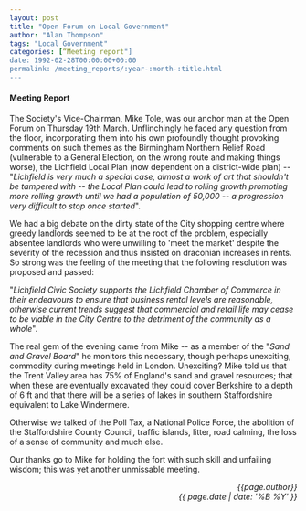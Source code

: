 ```yaml
---
layout: post
title: "Open Forum on Local Government"
author: "Alan Thompson"
tags: "Local Government"
categories: [“Meeting report"]
date: 1992-02-28T00:00:00+00:00
permalink: /meeting_reports/:year-:month-:title.html
---
```

#### Meeting Report ####

The Society's Vice-Chairman, Mike Tole, was our anchor man at the Open Forum on Thursday 19th March. Unflinchingly he faced any question from the floor, incorporating them into his own profoundly thought provoking comments on such themes as the Birmingham Northern Relief Road (vulnerable to a General Election, on the wrong route and making things worse), the Lichfield Local Plan (now dependent on a district-wide plan) -- "*Lichfield is very much a special case, almost a work of art that shouldn't be tampered with -- the Local Plan could lead to rolling growth promoting more rolling growth until we had a population of 50,000 -- a progression very difficult to stop once started*". 

We had a big debate on the dirty state of the City shopping centre where greedy landlords seemed to be at the root of the problem, especially absentee landlords who were unwilling to 'meet the market' despite the severity of the recession and thus insisted on draconian increases in rents. So strong was the feeling of the meeting that the following resolution was proposed and passed: 

"*Lichfield Civic Society supports the Lichfield Chamber of Commerce in their endeavours to ensure that business rental levels are reasonable, otherwise current trends suggest that commercial and retail life may cease to be viable in the City Centre to the detriment of the community as a whole*". 

The real gem of the evening came from Mike -- as a member of the "*Sand and Gravel Board*" he monitors this necessary, though perhaps unexciting, commodity during meetings held in London. Unexciting? Mike told us that the Trent Valley area has 75% of England's sand and gravel resources; that when these are eventually excavated they could cover Berkshire to a depth of 6 ft and that there will be a series of lakes in southern Staffordshire equivalent to Lake Windermere. 

Otherwise we talked of the Poll Tax, a National Police Force, the abolition of the Staffordshire County Council, traffic islands, litter, road calming, the loss of a sense of community and much else. 

Our thanks go to Mike for holding the fort with such skill and unfailing wisdom; this was yet another unmissable meeting.

<p align="right"><i> {{page.author}} <br> {{ page.date | date: '%B %Y' }} </i></p>
